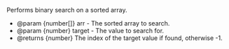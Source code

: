 Performs binary search on a sorted array.

 * @param {number[]} arr - The sorted array to search.
 * @param {number} target - The value to search for.
 * @returns {number} The index of the target value if found, otherwise -1.